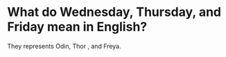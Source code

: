 # What do Wednesday, Thursday, and Friday mean in English?

They represents Odin, Thor , and Freya.
